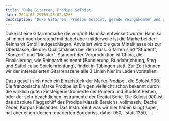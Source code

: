 ```yaml
---
title: 'Duke Gitarren, Prodipe Soloist'
date: 2024-05-29T09:45:02.826Z
description: 'Duke Gitarren, Prodipe Soloist, gerade reingekommen und getestet'
---
```

Duke ist eine Gitarrenmarke die von/mit Hannika entwickelt wurde. Hannika ist immer noch beratend mit dabei aber mittlerweile ist die Marke bei der Reinhardt GmbH aufgeschlagen. Anvisiert wird die gute Mittelklasse bis zur Oberklasse, die drei Qualitätslinien bei den klass. Gitarren sind "Student", "Konzert" und "Meister".  Standort der Vorproduktion ist China, die Finalisierung, wie Reinhardt es nennt (Bundierung, Bundabrichtung, Steg und Sattel ; also Spieleinrichtung), findet in Tübingen statt. Zur Zeit können wir der interessierten Gitarrenszene  alle 3 Linien hier im Laden vorstellen!

Dazu gesellt sich noch ein Einzelstück der Marke Prodipe , die Soloist 900. Die französische Marke Prodipe ist  Einigen  vielleicht schon bekannt durch die wirklich guten Einsteigerinstrumente der Primera und Student Reihen, oder der sehr beachtlichen Instrumente der Recital Serie. Die Soloist 900 ist das absolute  Flaggschiff des Prodipe Klassik  Bereichs,  vollmassiv, Decke Zeder, Korpus Palisander. Das Instrument was wir hier haben klingt super, hat aber einen kleinen reparierten Bodenriss, daher 950,- statt 1350,-...
